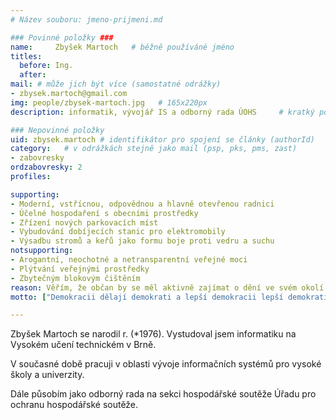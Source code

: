 ```yaml
---
# Název souboru: jmeno-prijmeni.md

### Povinné položky ###
name:     Zbyšek Martoch   # běžně používáné jméno
titles:
  before: Ing. 
  after:
mail: # může jich být více (samostatné odrážky)
- zbysek.martoch@gmail.com
img: people/zbysek-martoch.jpg   # 165x220px
description: informatik, vývojář IS a odborný rada ÚOHS 	# kratký popis, max 160 znaků

### Nepovinné položky
uid: zbysek.martoch # identifikátor pro spojení se články (authorId)
category: 	# v odrážkách stejně jako mail (psp, pks, pms, zast)
- zabovresky
ordzabovresky: 2
profiles:

supporting:
- Moderní, vstřícnou, odpovědnou a hlavně otevřenou radnici
- Účelné hospodaření s obecními prostředky
- Zřízení nových parkovacích míst
- Vybudování dobíjecích stanic pro elektromobily
- Výsadbu stromů a keřů jako formu boje proti vedru a suchu
notsupporting:
- Arogantní, neochotné a netransparentní veřejné moci
- Plýtvání veřejnými prostředky
- Zbytečným blokovým čištěním
reason: Věřím, že občan by se měl aktivně zajímat o dění ve svém okolí a snažit se uplatnit své schopnosti ve prospěch společnosti. Pouze široká nabídka kandidátů a velké množství soutěžících subjektů zaktraktivní komunální volby pro voliče a vytvoří potřebný tlak na kvalitu volených zástupců.
motto: ["Demokracii dělají demokrati a lepší demokracii lepší demokrati. Pravda je ve všem, i v politice, nejpraktičtější.", "Tomáš Garrigue Masaryk"]

---
```


Zbyšek Martoch se narodil r. (\*1976). Vystudoval jsem informatiku na Vysokém učení technickém v Brně.

V současné době pracuji v oblasti vývoje informačních systémů pro vysoké školy a univerzity.

Dále působím jako odborný rada na sekci hospodářské soutěže Úřadu pro ochranu hospodářské soutěže.
